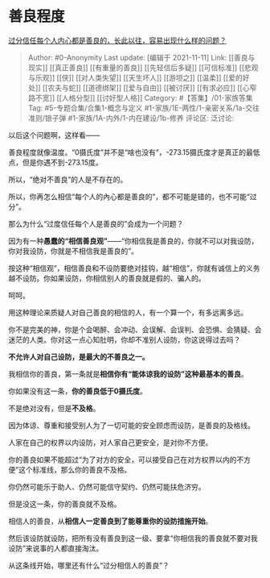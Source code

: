 # 善良程度
[过分信任每个人内心都是善良的，长此以往，容易出现什么样的问题？](https://www.zhihu.com/question/495412788/answer/2217379057)

> Author: #0-Anonymity
> Last update: [编辑于 2021-11-11]
> Link: [[善良与现实]] [[真正善良]] [[有重量的善良]] [[先轻信后多疑]] [[可信标准]] [[悲观与乐观]] [[侠]] [[对人类失望]] [[天生坏人]] [[游坦之]] [[温柔]] [[爱的好处]] [[农夫与蛇]] [[道德绑架]] [[爱与自由]] [[被讨厌]] [[有求必应]] [[心窄路不宽]] [[人格分型]] [[讨好型人格]]
> Category: #【答集】/01-家族答集
> Tag: #5-专题合集/合集1-概念与定义 #1-家族/1E-两性/1-亲密关系/1a-交往准则/银子弹 #1-家族/1A-内外/1-内在建设/1b-修养
> 评论区:
> 泛讨论:

以后这个问题啊，这样看——

善良程度就像温度。“0摄氏度”并不是“啥也没有”，-273.15摄氏度才是真正的最低点，但是你遇不到-273.15度。

所以，“绝对不善良”的人是不存在的。

所以，你再怎么相信“每个人的內心都是善良的”，都不可能是错的，也不可能“过分”。

那么为什么“过度信任每个人是善良的”会成为一个问题？

因为有一种**愚蠢的“相信善良观”**——“你相信我是善良的，你就不可以对我设防，你对我设防，你就是不相信我是善良的”。

按这种“相信观”，相信善良和不设防要绝对挂钩，越“相信”，你就有诚信上的义务越不设防。你如果设防，你相信别人的善良就是假的、骗人的。

呵呵。

用这种理论来质疑人对自己善良的相信的人，有一个算一个，有多远离多远。

你不是完美的神，你是个会喝醉、会冲动、会误解、会误判、会恐惧、会猜疑、会迷茫的人类。你对这一点心知肚明，你却不准别人设防，你这说得过去吗？

**不允许人对自己设防，是最大的不善良之一。**

我相信你的善良，第一条就是**相信你有“能体谅我的设防”这种最基本的善良**。

你如果没有这一条，**你的善良低于0摄氏度**。

不是绝对没有，但是**不及格**。

因为体谅、尊重和接受别人为了一切可能的安全顾虑而设防，是善良的及格线。

人家在自己的权界以内设防，对人家自己更安全，是对你不方便。

你的善良如果不能超过“为了对方的安全，可以接受自己在对方权界以内的不方便”这个标准线，那么你的善良不及格。

你仍然可能乐于助人、仍然可能信守契约、仍然可能扶危济穷。

但是没这一条，你的善良就不及格。

相信人的善良，从**相信人一定善良到了能尊重你的设防措施开始**。

然后该设防就设防，把所有没有善良到这一级、要拿“你相信我的善良就不要对我设防”来说事的人都直接淘汰。

从这条线开始，哪里还有什么“过分相信人的善良”？

